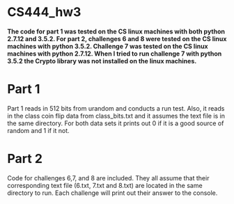 # CS444_hw3

**The code for part 1 was tested on the CS linux machines with both python 2.7.12 and 3.5.2. For part 2, challenges 6 and 8 were tested on the CS linux machines with python 3.5.2. Challenge 7 was tested on the CS linux machines with python 2.7.12. When I tried to run challenge 7 with python 3.5.2 the Crypto library was not installed on the linux machines.**

# Part 1
Part 1 reads in 512 bits from urandom and conducts a run test. Also, it reads in the class coin flip data from class_bits.txt and it assumes the text file is in the same directory. For both data sets it prints out 0 if it is a good source of random and 1 if it not.

# Part 2
Code for challenges 6,7, and 8 are included. They all assume that their corresponding text file (6.txt, 7.txt and 8.txt) are located in the same directory to run. Each challenge will print out their answer to the console.